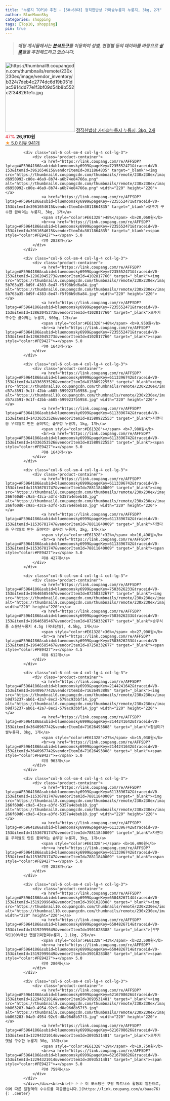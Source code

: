```yaml
---
title: "누룽지 TOP10 추천 - [50~60대] 정직한밥상 가마솥누룽지 누룽지, 3kg, 2개"
author: BlueMoonSky
categories: shopping
tags: [Top10, shopping]
pin: true
---
```


> ##### 해당 게시물에서는 [**분석도구**](https://itemscout.io/)를 이용하여 **성별**, **연령별** 등의 데이터를 바탕으로 [**상품**](https://link.coupang.com/a/baae76)들을 추천해드리고 있습니다.
<div class="container"><div class="row">
            <div class="col-6 col-sm-4 col-lg-4 col-lg-3">
                <div class="product-container">
                    <a href="https://link.coupang.com/re/AFFSDP?lptag=AF5964186&subid=bluemoonsky6999&pageKey=7259879996&traceid=V0-153&itemId=18489209466&vendorItemId=85589957303" target="_blank"><img src="https://thumbnail9.coupangcdn.com/thumbnails/remote/230x230ex/image/vendor_inventory/b324/7deb4c2774dc6d19b051dac5914dd77e1f3bf09d54b8b552c2f348261e1c.jpg" alt="https://thumbnail9.coupangcdn.com/thumbnails/remote/230x230ex/image/vendor_inventory/b324/7deb4c2774dc6d19b051dac5914dd77e1f3bf09d54b8b552c2f348261e1c.jpg" width="220" height="220"></a>
                    <a href="https://link.coupang.com/re/AFFSDP?lptag=AF5964186&subid=bluemoonsky6999&pageKey=7259879996&traceid=V0-153&itemId=18489209466&vendorItemId=85589957303" target="_blank">정직한밥상 가마솥누룽지 누룽지, 3kg, 2개</a>
                    <span style="color:#E61328">47%</span> <b>26,910원</b>
                    <br><a href="https://link.coupang.com/re/AFFSDP?lptag=AF5964186&subid=bluemoonsky6999&pageKey=7259879996&traceid=V0-153&itemId=18489209466&vendorItemId=85589957303" target="_blank"><span style="color:#FE9427">★</span> 5.0
                    리뷰 941개</a>
                </div>
            </div>
            
            <div class="col-6 col-sm-4 col-lg-4 col-lg-3">
                <div class="product-container">
                    <a href="https://link.coupang.com/re/AFFSDP?lptag=AF5964186&subid=bluemoonsky6999&pageKey=7235552471&traceid=V0-153&itemId=3961654615&vendorItemId=3011864835" target="_blank"><img src="https://thumbnail6.coupangcdn.com/thumbnails/remote/230x230ex/image/retail/images/2976101230405123-d6950992-c80e-46a9-8b74-a6b74e84766a.png" alt="https://thumbnail6.coupangcdn.com/thumbnails/remote/230x230ex/image/retail/images/2976101230405123-d6950992-c80e-46a9-8b74-a6b74e84766a.png" width="220" height="220"></a>
                    <a href="https://link.coupang.com/re/AFFSDP?lptag=AF5964186&subid=bluemoonsky6999&pageKey=7235552471&traceid=V0-153&itemId=3961654615&vendorItemId=3011864835" target="_blank">오뚜기 구수한 끓여먹는 누룽지, 3kg, 1개</a>
                    <span style="color:#E61328">48%</span> <b>20,060원</b>
                    <br><a href="https://link.coupang.com/re/AFFSDP?lptag=AF5964186&subid=bluemoonsky6999&pageKey=7235552471&traceid=V0-153&itemId=3961654615&vendorItemId=3011864835" target="_blank"><span style="color:#FE9427">★</span> 5.0
                    리뷰 2828개</a>
                </div>
            </div>
            
            <div class="col-6 col-sm-4 col-lg-4 col-lg-3">
                <div class="product-container">
                    <a href="https://link.coupang.com/re/AFFSDP?lptag=AF5964186&subid=bluemoonsky6999&pageKey=7235552471&traceid=V0-153&itemId=12862045273&vendorItemId=4102817760" target="_blank"><img src="https://thumbnail6.coupangcdn.com/thumbnails/remote/230x230ex/image/retail/images/2605987596031607-5b763a35-8d9f-4383-8e47-f5f98b9d6a84.jpg" alt="https://thumbnail6.coupangcdn.com/thumbnails/remote/230x230ex/image/retail/images/2605987596031607-5b763a35-8d9f-4383-8e47-f5f98b9d6a84.jpg" width="220" height="220"></a>
                    <a href="https://link.coupang.com/re/AFFSDP?lptag=AF5964186&subid=bluemoonsky6999&pageKey=7235552471&traceid=V0-153&itemId=12862045273&vendorItemId=4102817760" target="_blank">오뚜기 구수한 끓여먹는 누룽지, 900g, 1개</a>
                    <span style="color:#E61328">48%</span> <b>9,950원</b>
                    <br><a href="https://link.coupang.com/re/AFFSDP?lptag=AF5964186&subid=bluemoonsky6999&pageKey=7235552471&traceid=V0-153&itemId=12862045273&vendorItemId=4102817760" target="_blank"><span style="color:#FE9427">★</span> 5.0
                    리뷰 1643개</a>
                </div>
            </div>
            
            <div class="col-6 col-sm-4 col-lg-4 col-lg-3">
                <div class="product-container">
                    <a href="https://link.coupang.com/re/AFFSDP?lptag=AF5964186&subid=bluemoonsky6999&pageKey=6113396742&traceid=V0-153&itemId=14336353526&vendorItemId=81580922553" target="_blank"><img src="https://thumbnail10.coupangcdn.com/thumbnails/remote/230x230ex/image/retail/images/7189421799691828-d57a3591-9c1f-42bb-a605-5999237b5958.jpg" alt="https://thumbnail10.coupangcdn.com/thumbnails/remote/230x230ex/image/retail/images/7189421799691828-d57a3591-9c1f-42bb-a605-5999237b5958.jpg" width="220" height="220"></a>
                    <a href="https://link.coupang.com/re/AFFSDP?lptag=AF5964186&subid=bluemoonsky6999&pageKey=6113396742&traceid=V0-153&itemId=14336353526&vendorItemId=81580922553" target="_blank">자연다움 우리쌀로 만든 끓여먹는 솥뚜껑 누룽지, 1kg, 1개</a>
                    <span style="color:#E61328"></span> <b>7,980원</b>
                    <br><a href="https://link.coupang.com/re/AFFSDP?lptag=AF5964186&subid=bluemoonsky6999&pageKey=6113396742&traceid=V0-153&itemId=14336353526&vendorItemId=81580922553" target="_blank"><span style="color:#FE9427">★</span> 5.0
                    리뷰 1643개</a>
                </div>
            </div>
            
            <div class="col-6 col-sm-4 col-lg-4 col-lg-3">
                <div class="product-container">
                    <a href="https://link.coupang.com/re/AFFSDP?lptag=AF5964186&subid=bluemoonsky6999&pageKey=6113396742&traceid=V0-153&itemId=11536781747&vendorItemId=78811840009" target="_blank"><img src="https://thumbnail8.coupangcdn.com/thumbnails/remote/230x230ex/image/retail/images/6235579060027063-266f60d0-c9a5-43ca-a3fd-5357a4ebeb10.jpg" alt="https://thumbnail8.coupangcdn.com/thumbnails/remote/230x230ex/image/retail/images/6235579060027063-266f60d0-c9a5-43ca-a3fd-5357a4ebeb10.jpg" width="220" height="220"></a>
                    <a href="https://link.coupang.com/re/AFFSDP?lptag=AF5964186&subid=bluemoonsky6999&pageKey=6113396742&traceid=V0-153&itemId=11536781747&vendorItemId=78811840009" target="_blank">자연다움 우리쌀로 만든 끓여먹는 솥뚜껑 누룽지, 3kg, 1개</a>
                    <span style="color:#E61328">32%</span> <b>16,490원</b>
                    <br><a href="https://link.coupang.com/re/AFFSDP?lptag=AF5964186&subid=bluemoonsky6999&pageKey=6113396742&traceid=V0-153&itemId=11536781747&vendorItemId=78811840009" target="_blank"><span style="color:#FE9427">★</span> 5.0
                    리뷰 427개</a>
                </div>
            </div>
            
            <div class="col-6 col-sm-4 col-lg-4 col-lg-3">
                <div class="product-container">
                    <a href="https://link.coupang.com/re/AFFSDP?lptag=AF5964186&subid=bluemoonsky6999&pageKey=7503626233&traceid=V0-153&itemId=19646585467&vendorItemId=87258332677" target="_blank"><img src="https://thumbnail8.coupangcdn.com/thumbnails/remote/230x230ex/image/vendor_inventory/9d51/f7c91c934e8900502ae80fe4e30b0603eb5ec60caa3f93b45f9c22f517db.jpg" alt="https://thumbnail8.coupangcdn.com/thumbnails/remote/230x230ex/image/vendor_inventory/9d51/f7c91c934e8900502ae80fe4e30b0603eb5ec60caa3f93b45f9c22f517db.jpg" width="220" height="220"></a>
                    <a href="https://link.coupang.com/re/AFFSDP?lptag=AF5964186&subid=bluemoonsky6999&pageKey=7503626233&traceid=V0-153&itemId=19646585467&vendorItemId=87258332677" target="_blank">승우식품 소문난누룽지 4.5g (국내산쌀), 4.5kg, 1개</a>
                    <span style="color:#E61328">36%</span> <b>27,900원</b>
                    <br><a href="https://link.coupang.com/re/AFFSDP?lptag=AF5964186&subid=bluemoonsky6999&pageKey=7503626233&traceid=V0-153&itemId=19646585467&vendorItemId=87258332677" target="_blank"><span style="color:#FE9427">★</span> 4.5
                    리뷰 612개</a>
                </div>
            </div>
            
            <div class="col-6 col-sm-4 col-lg-4 col-lg-3">
                <div class="product-container">
                    <a href="https://link.coupang.com/re/AFFSDP?lptag=AF5964186&subid=bluemoonsky6999&pageKey=2144241642&traceid=V0-153&itemId=3640967742&vendorItemId=71626493808" target="_blank"><img src="https://thumbnail6.coupangcdn.com/thumbnails/remote/230x230ex/image/retail/images/2010168862695074-b9d75237-ab61-42a7-8ec2-579ac93bbf14.jpg" alt="https://thumbnail6.coupangcdn.com/thumbnails/remote/230x230ex/image/retail/images/2010168862695074-b9d75237-ab61-42a7-8ec2-579ac93bbf14.jpg" width="220" height="220"></a>
                    <a href="https://link.coupang.com/re/AFFSDP?lptag=AF5964186&subid=bluemoonsky6999&pageKey=2144241642&traceid=V0-153&itemId=3640967742&vendorItemId=71626493808" target="_blank">황실미가 쌀누룽지, 3kg, 1개</a>
                    <span style="color:#E61328">27%</span> <b>15,030원</b>
                    <br><a href="https://link.coupang.com/re/AFFSDP?lptag=AF5964186&subid=bluemoonsky6999&pageKey=2144241642&traceid=V0-153&itemId=3640967742&vendorItemId=71626493808" target="_blank"><span style="color:#FE9427">★</span> 5.0
                    리뷰 963개</a>
                </div>
            </div>
            
            <div class="col-6 col-sm-4 col-lg-4 col-lg-3">
                <div class="product-container">
                    <a href="https://link.coupang.com/re/AFFSDP?lptag=AF5964186&subid=bluemoonsky6999&pageKey=6113396742&traceid=V0-153&itemId=11536781747&vendorItemId=78811840009" target="_blank"><img src="https://thumbnail8.coupangcdn.com/thumbnails/remote/230x230ex/image/retail/images/6235579060027063-266f60d0-c9a5-43ca-a3fd-5357a4ebeb10.jpg" alt="https://thumbnail8.coupangcdn.com/thumbnails/remote/230x230ex/image/retail/images/6235579060027063-266f60d0-c9a5-43ca-a3fd-5357a4ebeb10.jpg" width="220" height="220"></a>
                    <a href="https://link.coupang.com/re/AFFSDP?lptag=AF5964186&subid=bluemoonsky6999&pageKey=6113396742&traceid=V0-153&itemId=11536781747&vendorItemId=78811840009" target="_blank">자연다움 우리쌀로 만든 끓여먹는 솥뚜껑 누룽지, 3kg, 1개</a>
                    <span style="color:#E61328"></span> <b>16,490원</b>
                    <br><a href="https://link.coupang.com/re/AFFSDP?lptag=AF5964186&subid=bluemoonsky6999&pageKey=6113396742&traceid=V0-153&itemId=11536781747&vendorItemId=78811840009" target="_blank"><span style="color:#FE9427">★</span> 5.0
                    리뷰 2828개</a>
                </div>
            </div>
            
            <div class="col-6 col-sm-4 col-lg-4 col-lg-3">
                <div class="product-container">
                    <a href="https://link.coupang.com/re/AFFSDP?lptag=AF5964186&subid=bluemoonsky6999&pageKey=6504826714&traceid=V0-153&itemId=15192999649&vendorItemId=3901028388" target="_blank"><img src="https://thumbnail10.coupangcdn.com/thumbnails/remote/230x230ex/image/vendor_inventory/a298/4d1999cf6c10ce21c3ec6523eba71df06721663ef947191c5290e8d347c7.jpg" alt="https://thumbnail10.coupangcdn.com/thumbnails/remote/230x230ex/image/vendor_inventory/a298/4d1999cf6c10ce21c3ec6523eba71df06721663ef947191c5290e8d347c7.jpg" width="220" height="220"></a>
                    <a href="https://link.coupang.com/re/AFFSDP?lptag=AF5964186&subid=bluemoonsky6999&pageKey=6504826714&traceid=V0-153&itemId=15192999649&vendorItemId=3901028388" target="_blank">[부뚜막]100%국산 햅쌀귀리현미누룽지, 1.1kg, 2개</a>
                    <span style="color:#E61328">43%</span> <b>22,500원</b>
                    <br><a href="https://link.coupang.com/re/AFFSDP?lptag=AF5964186&subid=bluemoonsky6999&pageKey=6504826714&traceid=V0-153&itemId=15192999649&vendorItemId=3901028388" target="_blank"><span style="color:#FE9427">★</span> 5.0
                    리뷰 280개</a>
                </div>
            </div>
            
            <div class="col-6 col-sm-4 col-lg-4 col-lg-3">
                <div class="product-container">
                    <a href="https://link.coupang.com/re/AFFSDP?lptag=AF5964186&subid=bluemoonsky6999&pageKey=6216708626&traceid=V0-153&itemId=12294321014&vendorItemId=3093531481" target="_blank"><img src="https://thumbnail8.coupangcdn.com/thumbnails/remote/230x230ex/image/retail/images/3820016895341284-bb863283-04a9-4954-92c9-d8a96d8b57f3.jpg" alt="https://thumbnail8.coupangcdn.com/thumbnails/remote/230x230ex/image/retail/images/3820016895341284-bb863283-04a9-4954-92c9-d8a96d8b57f3.jpg" width="220" height="220"></a>
                    <a href="https://link.coupang.com/re/AFFSDP?lptag=AF5964186&subid=bluemoonsky6999&pageKey=6216708626&traceid=V0-153&itemId=12294321014&vendorItemId=3093531481" target="_blank">오뚜기 옛날 구수한 누룽지 30g, 18개</a>
                    <span style="color:#E61328">19%</span> <b>19,750원</b>
                    <br><a href="https://link.coupang.com/re/AFFSDP?lptag=AF5964186&subid=bluemoonsky6999&pageKey=6216708626&traceid=V0-153&itemId=12294321014&vendorItemId=3093531481" target="_blank"><span style="color:#FE9427">★</span> 5.0
                    리뷰 759개</a>
                </div>
            </div>
            </div></div><br><br>[💦 💦 💦 이 포스팅은 쿠팡 파트너스 활동의 일환으로, 이에 따른 일정액의 수수료를 제공받습니다.](https://link.coupang.com/a/baae76){: .center}